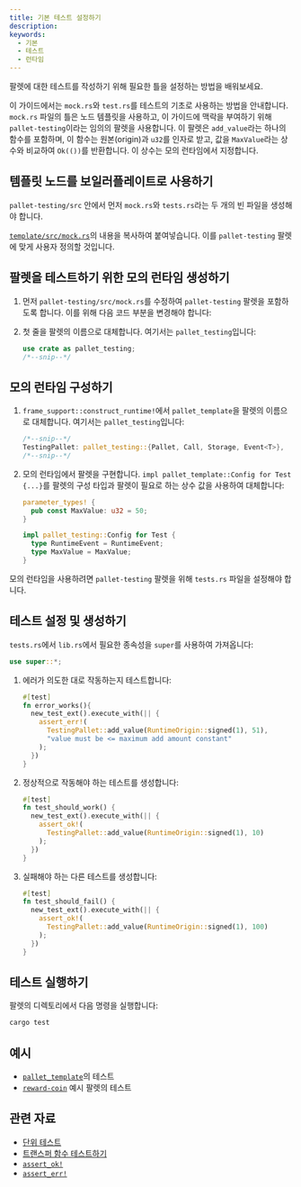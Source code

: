 ```yaml
---
title: 기본 테스트 설정하기
description:
keywords:
  - 기본
  - 테스트
  - 런타임
---
```


팔렛에 대한 테스트를 작성하기 위해 필요한 틀을 설정하는 방법을 배워보세요.

이 가이드에서는 `mock.rs`와 `test.rs`를 테스트의 기초로 사용하는 방법을 안내합니다.
`mock.rs` 파일의 틀은 노드 템플릿을 사용하고, 이 가이드에 맥락을 부여하기 위해 `pallet-testing`이라는 임의의 팔렛을 사용합니다.
이 팔렛은 `add_value`라는 하나의 함수를 포함하며, 이 함수는 원본(origin)과 `u32`를 인자로 받고, 값을 `MaxValue`라는 상수와 비교하여 `Ok(())`를 반환합니다. 이 상수는 모의 런타임에서 지정합니다.

## 템플릿 노드를 보일러플레이트로 사용하기

`pallet-testing/src` 안에서 먼저 `mock.rs`와 `tests.rs`라는 두 개의 빈 파일을 생성해야 합니다.

[`template/src/mock.rs`](https://github.com/substrate-developer-hub/substrate-node-template/blob/main/pallets/template/src/mock.rs)의 내용을 복사하여 붙여넣습니다.
이를 `pallet-testing` 팔렛에 맞게 사용자 정의할 것입니다.

## 팔렛을 테스트하기 위한 모의 런타임 생성하기

1. 먼저 `pallet-testing/src/mock.rs`를 수정하여 `pallet-testing` 팔렛을 포함하도록 합니다. 이를 위해 다음 코드 부분을 변경해야 합니다:

2. 첫 줄을 팔렛의 이름으로 대체합니다. 여기서는 `pallet_testing`입니다:

   ```rust
   use crate as pallet_testing;
   /*--snip--*/
   ```

## 모의 런타임 구성하기

1. `frame_support::construct_runtime!`에서 `pallet_template`을 팔렛의 이름으로 대체합니다. 여기서는 `pallet_testing`입니다:

   ```rust
   /*--snip--*/
   TestingPallet: pallet_testing::{Pallet, Call, Storage, Event<T>},
   /*--snip--*/
   ```

2. 모의 런타임에서 팔렛을 구현합니다. `impl pallet_template::Config for Test {...}`를 팔렛의 구성 타입과 팔렛이 필요로 하는 상수 값을 사용하여 대체합니다:

   ```rust
   parameter_types! {
     pub const MaxValue: u32 = 50;
   }

   impl pallet_testing::Config for Test {
     type RuntimeEvent = RuntimeEvent;
     type MaxValue = MaxValue;
   }
   ```

모의 런타임을 사용하려면 `pallet-testing` 팔렛을 위해 `tests.rs` 파일을 설정해야 합니다.

## 테스트 설정 및 생성하기

`tests.rs`에서 `lib.rs`에서 필요한 종속성을 `super`를 사용하여 가져옵니다:

```rust
use super::*;
```

1. 에러가 의도한 대로 작동하는지 테스트합니다:

   ```rust
   #[test]
   fn error_works(){
     new_test_ext().execute_with(|| {
       assert_err!(
         TestingPallet::add_value(RuntimeOrigin::signed(1), 51),
         "value must be <= maximum add amount constant"
       );
     })
   }
   ```

2. 정상적으로 작동해야 하는 테스트를 생성합니다:

   ```rust
   #[test]
   fn test_should_work() {
     new_test_ext().execute_with(|| {
       assert_ok!(
         TestingPallet::add_value(RuntimeOrigin::signed(1), 10)
       );
     })
   }
   ```

3. 실패해야 하는 다른 테스트를 생성합니다:

   ```rust
   #[test]
   fn test_should_fail() {
     new_test_ext().execute_with(|| {
       assert_ok!(
         TestingPallet::add_value(RuntimeOrigin::signed(1), 100)
       );
     })
   }
   ```

## 테스트 실행하기

팔렛의 디렉토리에서 다음 명령을 실행합니다:

```bash
cargo test
```

## 예시

- [`pallet_template`](https://github.com/substrate-developer-hub/substrate-node-template/blob/master/pallets/template/src/tests.rs#L1-L23)의 테스트
- [`reward-coin`](https://github.com/substrate-developer-hub/substrate-how-to-guides/blob/main/example-code/template-node/pallets/reward-coin/src/tests.rs) 예시 팔렛의 테스트

## 관련 자료

- [단위 테스트](/ko/infrablockchain/tutorials/test/unit-testing.md)
- [트랜스퍼 함수 테스트하기](./test-a-transfer-function.md)
- [`assert_ok!`](https://paritytech.github.io/substrate/master/frame_support/macro.assert_ok.html)
- [`assert_err!`](https://paritytech.github.io/substrate/master/frame_support/macro.assert_err.html)
